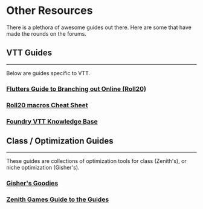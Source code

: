 # Other Resources

There is a plethora of awesome guides out there. Here are some that have made the rounds on the forums.

## VTT Guides
----
Below are guides specific to VTT.

### [Flutters Guide to Branching out Online (Roll20)](https://docs.google.com/document/d/1mBGmsC5te1z6Sx2c2SFDglzAegPWFxH6znF6yH9wCpw/edit_)
### [Roll20 macros Cheat Sheet](https://wiki.roll20.net/Pathfinder_Second_Edition_Official#Repeating_Sections)
### [Foundry VTT Knowledge Base](https://foundryvtt.com/kb/)

## Class / Optimization Guides 
----
These guides are collections of optimization tools for class (Zenith's), or niche optimization (Gisher's).

### [Gisher's Goodies](https://docs.google.com/document/d/1JTL87bsQEO6q_qOF0cmnhwYkwstac5rnyvHOSCC0b8Q/edit)
### [Zenith Games Guide to the Guides](https://zenithgames.blogspot.com/2019/09/pathfinder-2nd-edition-guide-to-guides.html)

